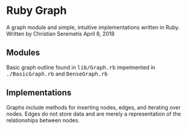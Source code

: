 # Ruby Graph

A graph module and simple, intuitive implementations
written in Ruby. Written by Christian Seremetis
April 8, 2018

## Modules

Basic graph outline found in <tt>lib/Graph.rb</tt> impelmented in <tt>./BasicGraph.rb</tt> and <tt>DenseGraph.rb</tt> 

## Implementations

Graphs include methods for inserting nodes, edges, and iterating over nodes. Edges do not store data and are merely a representation of the relationships between nodes.